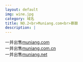 ```yaml
---
layout: default
img: wine.jpg
category: 域名
title: NO.2<br>Muniang.com<br>慕酿
description: |
---
```

  一并出售[muniang.com](http://www.psdcovers.com/)<br>一并出售[muniang.com.cn](http://www.psdcovers.com/)<br>一并出售[muniang.net](http://www.psdcovers.com/)
